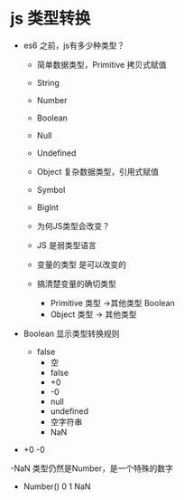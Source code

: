 # js 类型转换

- es6 之前，js有多少种类型？
  - 简单数据类型，Primitive 拷贝式赋值
  - String
  - Number
  - Boolean
  - Null
  - Undefined
  - Object 复杂数据类型，引用式赋值
  - Symbol
  - BigInt

  - 为何JS类型会改变？
  - JS 是弱类型语言
  - 变量的类型 是可以改变的
  - 搞清楚变量的确切类型  
    - Primitive 类型 ->其他类型
      Boolean 
    - Object 类型 -> 其他类型


- Boolean 显示类型转换规则
  - false
    - 空 
    - false
    - +0
    - -0
    - null
    - undefined
    - 空字符串
    - NaN

- +0 -0

-NaN
类型仍然是Number，是一个特殊的数字

- Number()
  0 1 NaN 